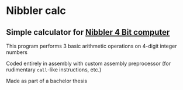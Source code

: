 # Nibbler calc

## Simple calculator for [Nibbler 4 Bit computer](https://www.bigmessowires.com/nibbler/)

This program performs 3 basic arithmetic operations on 4-digit integer numbers

Coded entirely in assembly with custom assembly preprocessor (for rudimentary `call`-like instructions, etc.)

Made as part of a bachelor thesis
